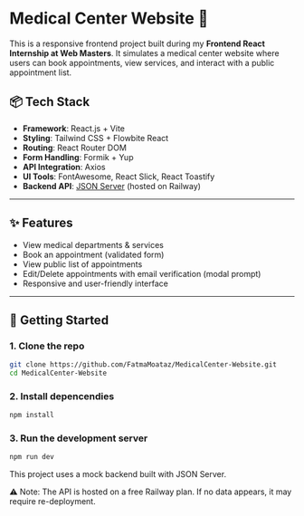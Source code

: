 # Medical Center Website 🏥

This is a responsive frontend project built during my **Frontend React Internship at Web Masters**. It simulates a medical center website where users can book appointments, view services, and interact with a public appointment list.

## 📦 Tech Stack

- **Framework**: React.js + Vite
- **Styling**: Tailwind CSS + Flowbite React
- **Routing**: React Router DOM
- **Form Handling**: Formik + Yup
- **API Integration**: Axios
- **UI Tools**: FontAwesome, React Slick, React Toastify
- **Backend API**: [JSON Server](https://json-server-api-production-9295.up.railway.app/) (hosted on Railway)

---

## ✨ Features

- View medical departments & services
- Book an appointment (validated form)
- View public list of appointments
- Edit/Delete appointments with email verification (modal prompt)
- Responsive and user-friendly interface

---

## 🚀 Getting Started

### 1. Clone the repo

```bash
git clone https://github.com/FatmaMoataz/MedicalCenter-Website.git
cd MedicalCenter-Website
```
### 2. Install depencendies

```bash
npm install
```
### 3. Run the development server

```bash
npm run dev
```

This project uses a mock backend built with JSON Server.


⚠️ Note: The API is hosted on a free Railway plan. If no data appears, it may require re-deployment.

